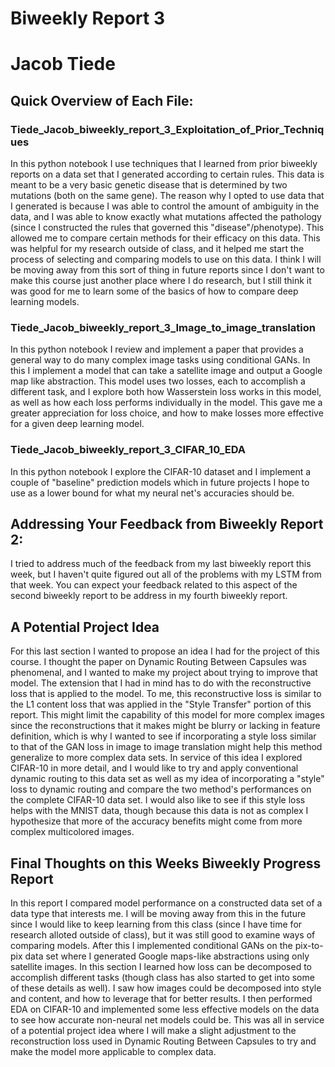# Biweekly Report 3
# Jacob Tiede
## Quick Overview of Each File:
### Tiede_Jacob_biweekly_report_3_Exploitation_of_Prior_Techniques
In this python notebook I use techniques that I learned from prior biweekly reports on a data set that I generated according to certain rules. This data is meant to be a very basic genetic disease that is determined by two mutations (both on the same gene). The reason why I opted to use data that I generated is because I was able to control the amount of ambiguity in the data, and I was able to know exactly what mutations affected the pathology (since I constructed the rules that governed this "disease"/phenotype). This allowed me to compare certain methods for their efficacy on this data. This was helpful for my research outside of class, and it helped me start the process of selecting and comparing models to use on this data. I think I will be moving away from this sort of thing in future reports since I don't want to make this course just another place where I do research, but I still think it was good for me to learn some of the basics of how to compare deep learning models.
### Tiede_Jacob_biweekly_report_3_Image_to_image_translation
In this python notebook I review and implement a paper that provides a general way to do many complex image tasks using conditional GANs. In this I implement a model that can take a satellite image and output a Google map like abstraction. This model uses two losses, each to accomplish a different task, and I explore both how Wasserstein loss works in this model, as well as how each loss performs individually in the model. This gave me a greater appreciation for loss choice, and how to make losses more effective for a given deep learning model.
### Tiede_Jacob_biweekly_report_3_CIFAR_10_EDA
In this python notebook I explore the CIFAR-10 dataset and I implement a couple of "baseline" prediction models which in future projects I hope to use as a lower bound for what my neural net's accuracies should be.
## Addressing Your Feedback from Biweekly Report 2:
I tried to address much of the feedback from my last biweekly report this week, but I haven't quite figured out all of the problems with my LSTM from that week. You can expect your feedback related to this aspect of the second biweekly report to be address in my fourth biweekly report.
## A Potential Project Idea
For this last section I wanted to propose an idea I had for the project of this course. I thought the paper on Dynamic Routing Between Capsules was phenomenal, and I wanted to make my project about trying to improve that model. The extension that I had in mind has to do with the reconstructive loss that is applied to the model. To me, this reconstructive loss is similar to the L1 content loss that was applied in the "Style Transfer" portion of this report. This might limit the capability of this model for more complex images since the reconstructions that it makes might be blurry or lacking in feature definition, which is why I wanted to see if incorporating a style loss similar to that of the GAN loss in image to image translation might help this method generalize to more complex data sets. In service of this idea I explored CIFAR-10 in more detail, and I would like to try and apply conventional dynamic routing to this data set as well as my idea of incorporating a "style" loss to dynamic routing and compare the two method's performances on the complete CIFAR-10 data set. I would also like to see if this style loss helps with the MNIST data, though because this data is not as complex I hypothesize that more of the accuracy benefits might come from more complex multicolored images.
## Final Thoughts on this Weeks Biweekly Progress Report
In this report I compared model performance on a constructed data set of a data type that interests me. I will be moving away from this in the future since I would like to keep learning from this class (since I have time for research alloted outside of class), but it was still good to examine ways of comparing models. After this I implemented conditional GANs on the pix-to-pix data set where I generated Google maps-like abstractions using only satellite images. In this section I learned how loss can be decomposed to accomplish different tasks (though class has also started to get into some of these details as well). I saw how images could be decomposed into style and content, and how to leverage that for better results. I then performed EDA on CIFAR-10 and implemented some less effective models on the data to see how accurate non-neural net models could be. This was all in service of a potential project idea where I will make a slight adjustment to the reconstruction loss used in Dynamic Routing Between Capsules to try and make the model more applicable to complex data.
